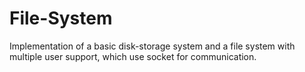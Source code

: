 # File-System
 Implementation of a basic disk-storage system and a file system with multiple user support, which use socket for communication.

